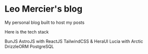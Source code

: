 # Leo Mercier's blog

My personal blog built to host my posts

Here is the tech stack

BunJS
AstroJS with ReactJS
TailwindCSS & HeraUI
Lucia with Arctic
DrizzleORM
PostgreSQL

